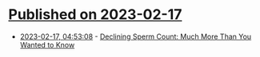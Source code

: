 # [Published on 2023-02-17](index.md)

* [2023-02-17, 04:53:08](https://news.ycombinator.com/item?id=34830936) - [Declining Sperm Count: Much More Than You Wanted to Know](https://astralcodexten.substack.com/p/declining-sperm-count-much-more-than)
